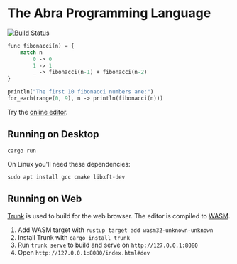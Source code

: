 # The Abra Programming Language

[![Build Status](https://github.com/anandrav/abra/workflows/CI/badge.svg)](https://github.com/anandrav/abra/actions?workflow=CI)

```ocaml
func fibonacci(n) = {
    match n
        0 -> 0
        1 -> 1
        _ -> fibonacci(n-1) + fibonacci(n-2)
}

println("The first 10 fibonacci numbers are:")
for_each(range(0, 9), n -> println(fibonacci(n)))
```

Try the [online editor](https://abra-editor.anandrav.repl.co/).

## Running on Desktop

`cargo run`

On Linux you'll need these dependencies:

`sudo apt install gcc cmake libxft-dev`

## Running on Web

[Trunk](https://trunkrs.dev/) is used to build for the web browser. The editor is compiled to [WASM](https://en.wikipedia.org/wiki/WebAssembly).
1. Add WASM target with `rustup target add wasm32-unknown-unknown`
2. Install Trunk with `cargo install trunk`
3. Run `trunk serve` to build and serve on `http://127.0.0.1:8080`
4. Open `http://127.0.0.1:8080/index.html#dev`
